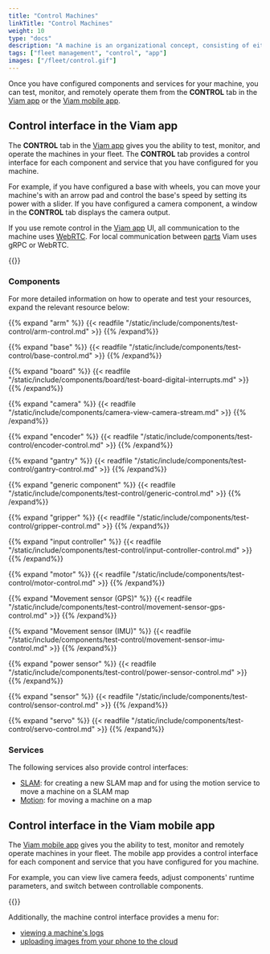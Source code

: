 ```yaml
---
title: "Control Machines"
linkTitle: "Control Machines"
weight: 10
type: "docs"
description: "A machine is an organizational concept, consisting of either one or multiple parts working closely together to complete tasks."
tags: ["fleet management", "control", "app"]
images: ["/fleet/control.gif"]
---
```


Once you have configured components and services for your machine, you can test, monitor, and remotely operate them from the **CONTROL** tab in the [Viam app](https://app.viam.com) or the [Viam mobile app](/fleet/#the-viam-mobile-app).

## Control interface in the Viam app

The **CONTROL** tab in the [Viam app](https://app.viam.com) gives you the ability to test, monitor, and operate the machines in your fleet.
The **CONTROL** tab provides a control interface for each component and service that you have configured for you machine.

For example, if you have configured a base with wheels, you can move your machine's with an arrow pad and control the base's speed by setting its power with a slider.
If you have configured a camera component, a window in the **CONTROL** tab displays the camera output.

If you use remote control in the [Viam app](https://app.viam.com) UI, all communication to the machine uses [WebRTC](https://pkg.go.dev/go.viam.com/utils@v0.0.3/rpc#hdr-Connection).
For local communication between [parts](/build/configure/parts/#machine-parts) Viam uses gRPC or WebRTC.

{{<gif webm_src="/fleet/control.webm" mp4_src="/fleet/control.mp4" alt="Using the control tab" max-width="800px">}}

### Components

For more detailed information on how to operate and test your resources, expand the relevant resource below:

{{% expand "arm" %}}
{{< readfile "/static/include/components/test-control/arm-control.md" >}}
{{% /expand%}}

{{% expand "base" %}}
{{< readfile "/static/include/components/test-control/base-control.md" >}}
{{% /expand%}}

{{% expand "board" %}}
{{< readfile "/static/include/components/board/test-board-digital-interrupts.md" >}}
{{% /expand%}}

{{% expand "camera" %}}
{{< readfile "/static/include/components/camera-view-camera-stream.md" >}}
{{% /expand%}}

{{% expand "encoder" %}}
{{< readfile "/static/include/components/test-control/encoder-control.md" >}}
{{% /expand%}}

{{% expand "gantry" %}}
{{< readfile "/static/include/components/test-control/gantry-control.md" >}}
{{% /expand%}}

{{% expand "generic component" %}}
{{< readfile "/static/include/components/test-control/generic-control.md" >}}
{{% /expand%}}

{{% expand "gripper" %}}
{{< readfile "/static/include/components/test-control/gripper-control.md" >}}
{{% /expand%}}

{{% expand "input controller" %}}
{{< readfile "/static/include/components/test-control/input-controller-control.md" >}}
{{% /expand%}}

{{% expand "motor" %}}
{{< readfile "/static/include/components/test-control/motor-control.md" >}}
{{% /expand%}}

{{% expand "Movement sensor (GPS)" %}}
{{< readfile "/static/include/components/test-control/movement-sensor-gps-control.md" >}}
{{% /expand%}}

{{% expand "Movement sensor (IMU)" %}}
{{< readfile "/static/include/components/test-control/movement-sensor-imu-control.md" >}}
{{% /expand%}}

{{% expand "power sensor" %}}
{{< readfile "/static/include/components/test-control/power-sensor-control.md" >}}
{{% /expand%}}

{{% expand "sensor" %}}
{{< readfile "/static/include/components/test-control/sensor-control.md" >}}
{{% /expand%}}

{{% expand "servo" %}}
{{< readfile "/static/include/components/test-control/servo-control.md" >}}
{{% /expand%}}

### Services

The following services also provide control interfaces:

- [SLAM](/mobility/slam/cartographer/#create-a-new-map): for creating a new SLAM map and for using the motion service to move a machine on a SLAM map
- [Motion](/mobility/motion/#test-the-motion-service): for moving a machine on a map

## Control interface in the Viam mobile app

The [Viam mobile app](/fleet/#the-viam-mobile-app) gives you the ability to test, monitor and remotely operate machines in your fleet.
The mobile app provides a control interface for each component and service that you have configured for you machine.

For example, you can view live camera feeds, adjust components' runtime parameters, and switch between controllable components.

{{<gif webm_src="/fleet/mobile-app-control.webm" mp4_src="/fleet/mobile-app-control.mp4" alt="Using the control interface under the locations tab on the Viam mobile app" max-width="300px">}}

Additionally, the machine control interface provides a menu for:

- [viewing a machine's logs](/fleet/machines/#logs)
- [uploading images from your phone to the cloud](/data/upload/#upload-images-with-the-viam-mobile-app)
